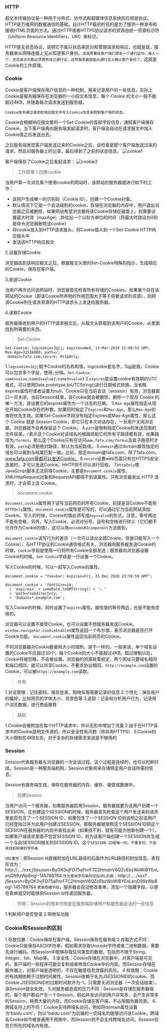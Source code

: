 ### HTTP
超文本传输协议是一种用于分布式、协作式和超媒体信息系统的应用层协议。HTTP是万维网的数据通信的基础，设计HTTP最初的目的是为了提供一种发布和接收HTML页面的方法。通过HTTP或者HTTPS协议请求的资源由统一资源标识符（Uniform Resource Identifiers，URI）来标识。

HTTP是无状态协议，说明它不能以状态来区分和管理请求和响应，也就是说，服务器单从网络连接上无从知道客户身份。`这就需要给客户端们颁发一个通行证吗，每人一个，无论谁访问都必须携带自己通行证，这样服务器就能从通行证上确认客户身份了。`这就是Cookie的工作原理。

### Cookie
Cookie是客户端保存用户信息的一种机制，用来记录用户的一些信息，实际上Cookie是服务器保存在浏览器的一小段文本信息，每个 Cookie 的大小一般不能超过4KB，并随着每次请求发送到服务器。

`Cookie技术通过请求和响应报文中写入Cookie信息来控制客户端的状态。`

Cookie会根据响应报文里的一个Set-Cookie的首部字段信息，通知客户端保存Cookie。当下客户端再向服务端发起请求时，客户端会自动在请求报文中加入Cookie值之后发送出去。

之后服务端发现客户端发送过来的Cookie之后，会检查是那个客户端发送过来的请求，然后对服务器上的记录，最后得到了之前的状态信息。
![cookie1](../assets/images/cookie1.jpg)

客户端保存了Cookie之后发起请求：
![cookie2](../assets/images/cookie2.jpg)

> 工作原理
1.创建cookie

当用户第一次浏览某个使用cookie的网站时，该网站的服务器就进行如下的工作：
- 该用户生成唯一的识别码（Cookie ID），创建一个Cookie对象。
- 默认情况下它是一个会话级别的cookie，存储在浏览器的内存中，用户退出浏览器之后被删除，如果网站希望浏览器将该Cookie存储在磁盘上，则需要设置最大时效（maxAge）,并给出一个以秒为单位的时间（将最大时效设为0则是命令浏览器删除该cookie）
- 将cookie放入到HTTP请求报头，将Cookie插入到一个Set-Cookie HTTP响应报头中
- 发送该HTTP响应报文

2.设置存储Cookie

浏览器收到该响应报文之后，根据报文头里的Set-Cookie特殊的指示，生成相应的Cookie，保存在客户端。

3.发送Cookie

当用户再次访问该网站时，浏览器首先检查所有存储的Cookies，如果某个存在该网站的Cookie（即该Cookie所声明的作用范围大于等于将要请求的资源），则把该Cookie附在请求资源的HTTP请求头上发送给服务器。

4.读取Cookie

服务器接收到用户的HTTP请求报文后，从报文头获取到该用户的Cookie，从里面找到所需要的东西。

> Set-Cookie
```
Set-Cookie: logcookie=3qjj; expires=Wed, 13-Mar-2019 12:08:53 GMT; Max-Age=31536000; path=/;
 domain=fafa.com;secure; HttpOnly;
```
1.`logcookie=3qjj`赋予Cookie的名称和值，logcookie是名字，3qjj是值。Cookie可以包含多个字段，使用`;`分隔。`Set-Cookie: name=value;name2=value2;name3=value3`
2.`expires`是设置cookie有效期的UTC格式，可以使用Date.prototype.toUTCString()进行日期格式转换。当省略expires属性时或者设置为null，Cookie只在当前会话（session）有效，浏览器窗口一旦关闭，当前Session结束，该Cookie就会被删除。删除一个现存 Cookie 的唯一方法，是设置它的expires属性为一个过去的日期。
3.`Max-Age`属性指定从现在开始Cookie存在的秒数。如果同时指定了`Expires`和`Max-Age`，那么`Max-Age`的值将优先生效。如果Set-Cookie字段没有指定Expires或Max-Age属性，那么这个 Cookie 就是 Session Cookie，即它只在本次对话存在，一旦用户关闭浏览器，浏览器就不会再保留这个 Cookie。
4.`path`是限制指定Cookie的发送范围的文件目录。`/`表示这个Cookie对该域名的根路径和它的所有子路径都有效，如果路径为`/formus`，那么这个Cookie只有在访问`www.fafa.com/formus`及其子路径时才有效。`path`必须是绝对路径，默认为当前路径。
5.`domain`通过domain属性指定的域名可以做到与结尾匹配一致。比如，指定domain是fafa.com，除了fafa.com，www.fafa.com等都可以发送Cookie。
6.`secure`设置web页面只有在HTTPS安全连接时，才可以发送Cookie。HHTP则不可以进行回收。
7.`HttpOnly`使JavaScript脚本无法获得Cookie，主要是`Document.cookie`属性、XMLHttpRequest对象和RequestAPI都得不到该属性。只有浏览器发出 HTTP 请求时，才会带上该 Cookie。

> document.cookie

`document.cookie`属性用于读写当前网页的所有Cookie，前提是该Cookie不能有`HTTPOnly`属性。`document.cookie`属性是可写的，可以通过它为当前网站添加Cookie。写入的时候，Cookie的值必须写成`key=value`的形式。注意，等号两边不能有空格，另外，写入Cookie，必须对分号、逗号和空格进行转义（它们都不允许作为Cookie的值），这可以用`encodeURIComponent`方法做到。

`document.cookie`读写行为的差异（一次可以读出全部Cookie，但是只能写入一个Cookie），与HTTP协议的Cookie通信格式有关。浏览器向服务器发送Cookie的时候，`Cookie`字段是使用一行将所有Cookie全部发送；服务器向浏览器设置Cookie的时候，`Set-Cookie`字段是一行设置一个Cookie。

写入Cookie的时候，可以一起写入Cookie的属性。
```
document.cookie = "foo=bar; expires=Fri, 31 Dec 2020 23:59:59 GMT";

document.cookie = 'fontSize=14; '
  + 'expires=' + someDate.toGMTString() + '; '
  + 'path=/subdirectory; '
  + 'domain=*.example.com';
```
写入Cookie的时候，同时设置了`expires`属性。属性值的等号两边，也是不能有空格的。

浏览器可以设置不接受Cookie，也可以设置不想服务器发送Cookie。
`window.navigator.cookieEnabled`属性返回一个布尔值，表示浏览器是否打开Cookie功能。
`document.cookie`属性返回当前网页的Cookie。

不同浏览器器对Cookie数量和大小的限制，是不一样的。一般来说，单个域名设置的Cookie不应超过30个，每个Cookie的大小不能超过4KB。超过限制以后，Cookie将被忽略，不会被设置。浏览器的同源政策规定，两个网址只要域名相同和端口相同，就可以共享Cookie。不要求协议相同，`http://example.com`设置的Cookie，可以被`https://example.com`读取。

> 作用

1.对话管理：记住密码，保存登录、购物车等需要记录的信息
2.个性化：保存用户的偏好，比如网页的字体大小、背景色等
3.追踪：记录和分析用户行为，记录用户浏览数据，进行商品推荐

> 缺陷

1.Cookie会被附加在每个HTTP请求中，所以无形中增加了流量
2.由于在HTTP请求中的Cookie是明文传递的，所以安全性有问题（除非用HTTPS）
3.Cookie的大小限制在4KB左右，对于复杂的存储需求来说是不够用的


### Session
Session代表服务器与浏览器的一次会话过程，这个过程是连续的，也可以时断时续。Session是一种服务端机制，Session对象用来存储特定用户会话所需的信息。

Session有服务端生成，保存在服务器的内存、缓存、硬盘或数据中。

> 创建Session

当用户访问一个服务器，如果服务器启用Session，服务器就要为该用户创建一个SESSION，在创建这个SESSION的时候，服务器首先检查这个用户发送来的请求里是否包含了一个SESSION ID，如果包含了一个SESSION ID则说明之前该用户已经登陆过并为此用户创建过SESSION，那服务器就按照这个SESSION ID把这个SESSION在服务器的内存中查找出来（如果找不到，就有可能为他新创建一个），如果客户端请求里面不包含SESSION ID，则为该客户端创建一个SESSION并生成一个与此SESSION相关的SESSION ID。这个`SESSION ID是唯一的、不重复的、不容易找到规律的字符串`

`URL重写`：把Session id直接附加在URL路径的后面作为URL路径的附加信息，表现形式为：http://…./xxx;jSession=ByOK3vjFD75aPnrF7C2HmdnV6QZcEbzWoWiBYEnLerjQ99zWpBng!-145788764
`作为查询字符串附加在URL后面`：http://…../xxx?jSession=ByOK3vjFD75aPnrF7C2HmdnV6QZcEbzWoWiBYEnLerjQ99zWpBng!-145788764
`表单隐藏字段`，服务器会自动修改表单，添加一个隐藏字段，以便在表单提交时能够把Session id传递回服务器。

> 作用：Session的根本作用是在服务端存储用户和服务器会话的一些信息

1.判断用户是否登录
2.购物车功能

### Cookie和Session的区别
1.存放位置：Cookie保存在客户端，Session保存在服务端
2.存取方式不同：Cookie只能保存ASCII字符串，假如需求存取Unicode字符或者二进制数据，需要先进行编码。而Session中能够存取任何类型的数据，包括而不限于String、Integer、list、Map等。
3.安全性：Cookie存储在浏览器中，对客户端是可见的，客户端的一些程序可能会复制或者修改Cookie中的内容。而Session存储在服务器上，对客户端是透明的，不存在敏感信息泄露的风险。
4.有效期：Cookie的有效期依赖于过期时间属性，Session依赖于名为JSESSIONID的cookie，而Cookie JSESSIONID的过期时间默许为-1，只需要关闭浏览器（一次会话结束），该Session就会失效。
5.对服务器造成的压力不同：Session是存储在服务器端的，每个用户都会产生一个Session，假如并发访问的用户非常多，会产生非常多的Session，耗费大量的内存，而Cookie存储在客户端，不占用服务器资源。
6.跨域支持上的不同：Cookie支持跨域名访问，例如将domain属性设置为'baidu.com'，则以"baidu.com"为后缀的一切域名均能够访问该Cookie。跨域名Cookie如今被普遍用于网络中，而Session则不会支持跨域名访问。Session仅在它所在的域名内有效。